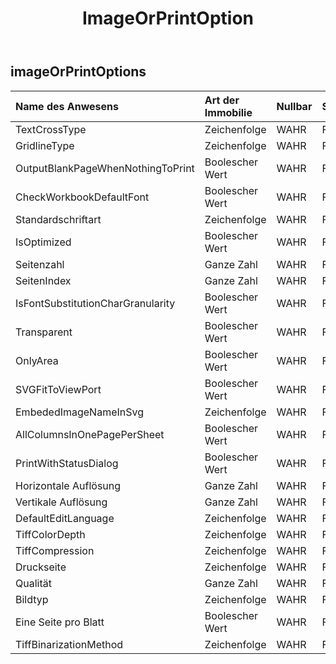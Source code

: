 ﻿---
title: ImageOrPrintOption
second_title: Aspose.Cells Cloud Documen
type: docs
url: /de/specification/model/imageorprintoptions/
description: "Aspose.Cells Cloud-Modellspezifikation: ImageOrPrintOptions. Bearbeiten Sie mühelos Excel und andere Tabellenkalkulationsdokumente mit Funktionen wie Öffnen, Generieren, Bearbeiten, Teilen, Zusammenführen, Vergleichen und Konvertieren"
weight: 50
---
## **imageOrPrintOptions**

 

| Name des Anwesens| Art der Immobilie| Nullbar| Schreibgeschützt| Standardwert| Beschreibung|
|:- |:- |:- |:- |:- |:- |
| TextCrossType| Zeichenfolge| WAHR| FALSCH|| TextCrossType|
| GridlineType| Zeichenfolge| WAHR| FALSCH|| GridlineType|
| OutputBlankPageWhenNothingToPrint| Boolescher Wert| WAHR| FALSCH|||
| CheckWorkbookDefaultFont| Boolescher Wert| WAHR| FALSCH|||
| Standardschriftart| Zeichenfolge| WAHR| FALSCH|||
| IsOptimized| Boolescher Wert| WAHR| FALSCH|||
| Seitenzahl| Ganze Zahl| WAHR| FALSCH|||
| SeitenIndex| Ganze Zahl| WAHR| FALSCH|||
| IsFontSubstitutionCharGranularity| Boolescher Wert| WAHR| FALSCH|||
| Transparent| Boolescher Wert| WAHR| FALSCH|||
| OnlyArea| Boolescher Wert| WAHR| FALSCH|||
| SVGFitToViewPort| Boolescher Wert| WAHR| FALSCH|||
| EmbededImageNameInSvg| Zeichenfolge| WAHR| FALSCH|||
| AllColumnsInOnePagePerSheet| Boolescher Wert| WAHR| FALSCH|||
| PrintWithStatusDialog| Boolescher Wert| WAHR| FALSCH|||
| Horizontale Auflösung| Ganze Zahl| WAHR| FALSCH|||
| Vertikale Auflösung| Ganze Zahl| WAHR| FALSCH|||
| DefaultEditLanguage| Zeichenfolge| WAHR| FALSCH|| DefaultEditLanguage|
| TiffColorDepth| Zeichenfolge| WAHR| FALSCH|| Farbtiefe|
| TiffCompression| Zeichenfolge| WAHR| FALSCH|| TiffCompression|
| Druckseite| Zeichenfolge| WAHR| FALSCH|| PrintingPageType|
|Qualität| Ganze Zahl| WAHR| FALSCH|||
| Bildtyp| Zeichenfolge| WAHR| FALSCH|| Bildtyp|
| Eine Seite pro Blatt| Boolescher Wert| WAHR| FALSCH|||
| TiffBinarizationMethod| Zeichenfolge| WAHR| FALSCH|| ImageBinarizationMethod|

